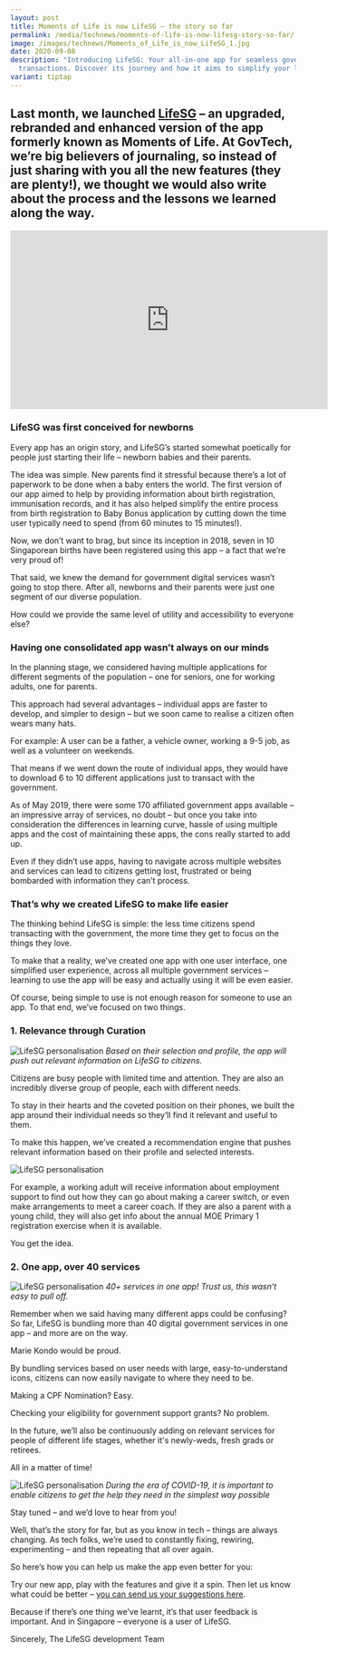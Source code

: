 ```yaml
---
layout: post
title: Moments of Life is now LifeSG – the story so far
permalink: /media/technews/moments-of-life-is-now-lifesg-story-so-far/
image: /images/technews/Moments_of_Life_is_now_LifeSG_1.jpg
date: 2020-09-08
description: "Introducing LifeSG: Your all-in-one app for seamless government
  transactions. Discover its journey and how it aims to simplify your life! 🛠️"
variant: tiptap
---
```

Last month, we launched [LifeSG](https://www.life.gov.sg/) – an upgraded, rebranded and enhanced version of the app formerly known as Moments of Life. At GovTech, we’re big believers of journaling, so instead of just sharing with you all the new features (they are plenty!), we thought we would also write about the process and the lessons we learned along the way.
---

<div class="bp-youtube">
  <iframe width="560" height="315" src="https://www.youtube.com/embed/videoseries?list=PLEpmxnWUCorl4wNgf4nMTK2A50_iRAnMZ" frameborder="0" allow="accelerometer; autoplay; encrypted-media; gyroscope; picture-in-picture" allowfullscreen=""></iframe>
</div>

### **LifeSG was first conceived for newborns**

Every app has an origin story, and LifeSG’s started somewhat poetically for people just starting their life – newborn babies and their parents. 

The idea was simple. New parents find it stressful because there’s a lot of paperwork to be done when a baby enters the world. The first version of our app aimed to help by providing information about birth registration, immunisation records, and it has also helped simplify the entire process from birth registration to Baby Bonus application by cutting down the time user typically need to spend (from 60 minutes to 15 minutes!).

Now, we don’t want to brag, but since its inception in 2018, seven in 10 Singaporean births have been registered using this app – a fact that we’re very proud of! 

That said, we knew the demand for government digital services wasn’t going to stop there. After all, newborns and their parents were just one segment of our diverse population. 

How could we provide the same level of utility and accessibility to everyone else? 

### **Having one consolidated app wasn’t always on our minds**

In the planning stage, we considered having multiple applications for different segments of the population – one for seniors, one for working adults, one for parents. 

This approach had several advantages – individual apps are faster to develop, and simpler to design – but we soon came to realise a citizen often wears many hats. 

For example: A user can be a father, a vehicle owner, working a 9-5 job, as well as a volunteer on weekends.

That means if we went down the route of individual apps, they would have to download 6 to 10 different applications just to transact with the government.  

As of May 2019, there were some 170 affiliated government apps available – an impressive array of services, no doubt – but once you take into consideration the differences in learning curve, hassle of using multiple apps and the cost of maintaining these apps, the cons really started to add up. 

Even if they didn’t use apps, having to navigate across multiple websites and services can lead to citizens getting lost, frustrated or being bombarded with information they can’t process. 

### **That’s why we created LifeSG to make life easier**

The thinking behind LifeSG is simple: the less time citizens spend transacting with the government, the more time they get to focus on the things they love.  

To make that a reality, we’ve created one app with one user interface, one simplified user experience, across all multiple government services – learning to use the app will be easy and actually using it will be even easier. 

Of course, being simple to use is not enough reason for someone to use an app. To that end, we’ve focused on two things. 

### **1. Relevance through Curation** 

![LifeSG personalisation](/images/technews/lifesg-technews-part2.png)
*Based on their selection and profile, the app will push out relevant information on LifeSG to citizens.*

Citizens are busy people with limited time and attention. They are also an incredibly diverse group of people, each with different needs. 

To stay in their hearts and the coveted position on their phones, we built the app around their individual needs so they’ll find it relevant and useful to them.  

To make this happen, we’ve created a recommendation engine that pushes relevant information based on their profile and selected interests.  

![LifeSG personalisation](/images/technews/lifesg-technews-part3.png)

For example, a working adult will receive information about employment support to find out how they can go about making a career switch, or even make arrangements to meet a career coach. If they are also a parent with a young child, they will also get info about the annual MOE Primary 1 registration exercise when it is available. 

You get the idea. 

### **2. One app, over 40 services**

![LifeSG personalisation](/images/technews/lifesg-technews-part4.png)
*40+ services in one app! Trust us, this wasn’t easy to pull off.*

Remember when we said having many different apps could be confusing? So far, LifeSG is bundling more than 40 digital government services in one app – and more are on the way.

Marie Kondo would be proud. 

By bundling services based on user needs with large, easy-to-understand icons, citizens can now easily navigate to where they need to be. 

Making a CPF Nomination? Easy. 

Checking your eligibility for government support grants? No problem. 

In the future, we’ll also be continuously adding on relevant services for people of different life stages, whether it's newly-weds, fresh grads or retirees. 

All in a matter of time! 

![LifeSG personalisation](/images/technews/lifesg-technews-part5.png)
*During the era of COVID-19, it is important to enable citizens to get the help they need in the simplest way possible*

Stay tuned – and we’d love to hear from you!

Well, that’s the story for far, but as you know in tech – things are always changing. As tech folks, we’re used to constantly fixing, rewiring, experimenting – and then repeating that all over again. 

So here’s how you can help us make the app even better for you: 

Try our new app, play with the features and give it a spin. Then let us know what could be better – [you can send us your suggestions here](https://go.gov.sg/lifesg-eservice-feedback). 

Because if there’s one thing we’ve learnt, it’s that user feedback is important. And in Singapore – everyone is a user of LifeSG. 

Sincerely, 
The LifeSG development Team